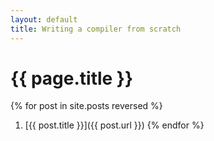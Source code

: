 ```yaml
---
layout: default 
title: Writing a compiler from scratch
---
```

# {{ page.title }}
{% for post in site.posts reversed %}
  1. [{{ post.title }}]({{ post.url }})
{% endfor %}
